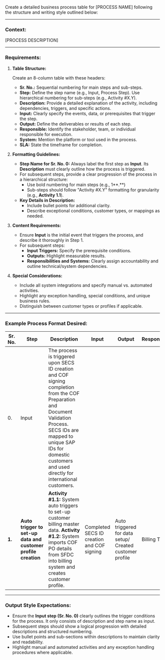 Create a detailed business process table for [PROCESS NAME] following the structure and writing style outlined below:

---

### Context:

[PROCESS DESCRIPTION]

---

### Requirements:

1. **Table Structure:**

   Create an 8-column table with these headers:

   - **Sr. No.:** Sequential numbering for main steps and sub-steps.
   - **Step:** Define the step name (e.g., Input, Process Step). Use hierarchical numbering for sub-steps (e.g., Activity #X.Y).
   - **Description:** Provide a detailed explanation of the activity, including dependencies, triggers, and specific actions.
   - **Input:** Clearly specify the events, data, or prerequisites that trigger the step.
   - **Output:** Define the deliverables or results of each step.
   - **Responsible:** Identify the stakeholder, team, or individual responsible for execution.
   - **System:** Mention the platform or tool used in the process.
   - **SLA:** State the timeframe for completion.

2. **Formatting Guidelines:**
   - **Step Name for Sr. No. 0:** Always label the first step as **Input**. Its **Description** must clearly outline how the process is triggered.
   - For subsequent steps, provide a clear progression of the process in a hierarchical structure:
     - Use bold numbering for main steps (e.g., 1**.**)
     - Sub-steps should follow "Activity #X.Y" formatting for granularity (e.g., **Activity 1.1**).
   - **Key Details in Description:**
     - Include bullet points for additional clarity.
     - Describe exceptional conditions, customer types, or mappings as needed.
3. **Content Requirements:**
   - Ensure **Input** is the initial event that triggers the process, and describe it thoroughly in Step 1.
   - For subsequent steps:
     - **Input Triggers:** Specify the prerequisite conditions.
     - **Outputs:** Highlight measurable results.
     - **Responsibilities and Systems:** Clearly assign accountability and outline technical/system dependencies.
4. **Special Considerations:**
   - Include all system integrations and specify manual vs. automated activities.
   - Highlight any exception handling, special conditions, and unique business rules.
   - Distinguish between customer types or profiles if applicable.

---

### Example Process Format Desired:

| **Sr. No.** | **Step**                                                      | **Description**                                                                                                                                                                                                                                 | **Input**                                  | **Output**                                              | **Responsible** | **System** | **SLA**   |
| ----------- | ------------------------------------------------------------- | ----------------------------------------------------------------------------------------------------------------------------------------------------------------------------------------------------------------------------------------------- | ------------------------------------------ | ------------------------------------------------------- | --------------- | ---------- | --------- |
| 0.          | Input                                                         | The process is triggered upon SECS ID creation and COF signing completion from the COF Preparation and Document Validation Process. SECS IDs are mapped to unique SAP IDs for domestic customers and used directly for international customers. |                                            |                                                         |                 |            |           |
| **1.**      | **Auto trigger to set-up data and customer profile creation** | **Activity #1.1:** System auto triggers to set-up customer billing master data. **Activity #1.2:** System imports COF PO details from SFDC into billing system and creates customer profile.                                                    | Completed SECS ID creation and COF signing | Auto triggered for data setup/ Created customer profile | Billing Team    | SFDC       | Automated |

---

### Output Style Expectations:

- Ensure the **Input step (Sr. No. 0)** clearly outlines the trigger conditions for the process. It only consists of description and step name as input.
- Subsequent steps should show a logical progression with detailed descriptions and structured numbering.
- Use bullet points and sub-sections within descriptions to maintain clarity and readability.
- Highlight manual and automated activities and any exception handling procedures where applicable.
